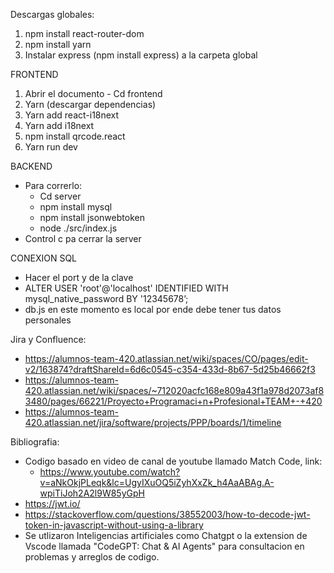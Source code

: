 Descargas globales:
1) npm install react-router-dom
2) npm install yarn
3) Instalar express (npm install express) a la carpeta global


FRONTEND
1) Abrir el documento - Cd frontend
2) Yarn (descargar dependencias)
3) Yarn add react-i18next
4) Yarn add i18next
5) npm install qrcode.react
6) Yarn run dev

BACKEND 

- Para correrlo:
  - Cd server
  - npm install mysql
  - npm install jsonwebtoken
  - node ./src/index.js
- Control c pa cerrar la server


CONEXION SQL
- Hacer el port y de la clave
- ALTER USER 'root'@'localhost' IDENTIFIED WITH mysql_native_password BY '12345678’;
- db.js en este momento es local por ende debe tener tus datos personales

Jira y Confluence:
- https://alumnos-team-420.atlassian.net/wiki/spaces/CO/pages/edit-v2/163874?draftShareId=6d6c0545-c354-433d-8b67-5d25b46662f3
- https://alumnos-team-420.atlassian.net/wiki/spaces/~712020acfc168e809a43f1a978d2073af83480/pages/66221/Proyecto+Programaci+n+Profesional+TEAM+-+420
- https://alumnos-team-420.atlassian.net/jira/software/projects/PPP/boards/1/timeline

Bibliografia:
- Codigo basado en video de canal de youtube llamado Match Code, link:
  - https://www.youtube.com/watch?v=aNkOkjPLeqk&lc=UgyIXuOQ5iZyhXxZk_h4AaABAg.A-wpiTiJoh2A2l9W85yGpH
- https://jwt.io/
- https://stackoverflow.com/questions/38552003/how-to-decode-jwt-token-in-javascript-without-using-a-library
- Se utlizaron Inteligencias artificiales como Chatgpt o la extension de Vscode llamada "CodeGPT: Chat & AI Agents" para consultacion en problemas y arreglos de codigo.

  
